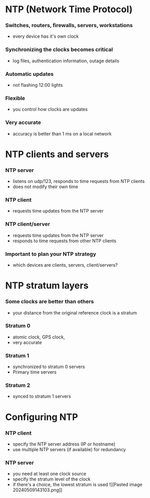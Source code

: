 # NTP (Network Time Protocol)
### Switches, routers, firewalls, servers, workstations
- every device has it's own clock
### Synchronizing the clocks becomes critical
- log files, authentication information, outage details
### Automatic updates
- not flashing 12:00 lights
### Flexible
- you control how clocks are updates
### Very accurate
- accuracy is better than 1 ms on a local network
# NTP clients and servers
### NTP server
- listens on udp/123, responds to time requests from NTP clients
- does not modify their own time
### NTP client
- requests time updates from the NTP server
### NTP client/server
- requests time updates from the NTP server
- responds to time requests from other NTP clients
### Important to plan your NTP strategy
- which devices are clients, servers, client/servers?
# NTP stratum layers
### Some clocks are better than others
- your distance from the original reference clock is a stratum
### Stratum 0
- atomic clock, GPS clock,
- very accurate
### Stratum 1
- synchronized to stratum 0 servers
- Primary time servers
### Stratum 2
- synced to stratum 1 servers
# Configuring NTP
### NTP client
- specify the NTP server address (IP or hostname)
- use multiple NTP servers (if available) for redundancy
### NTP server
- you need at least one clock source
- specify the stratum level of the clock
- if there's a choice, the lowest stratum is used
![[Pasted image 20240509143103.png]]
